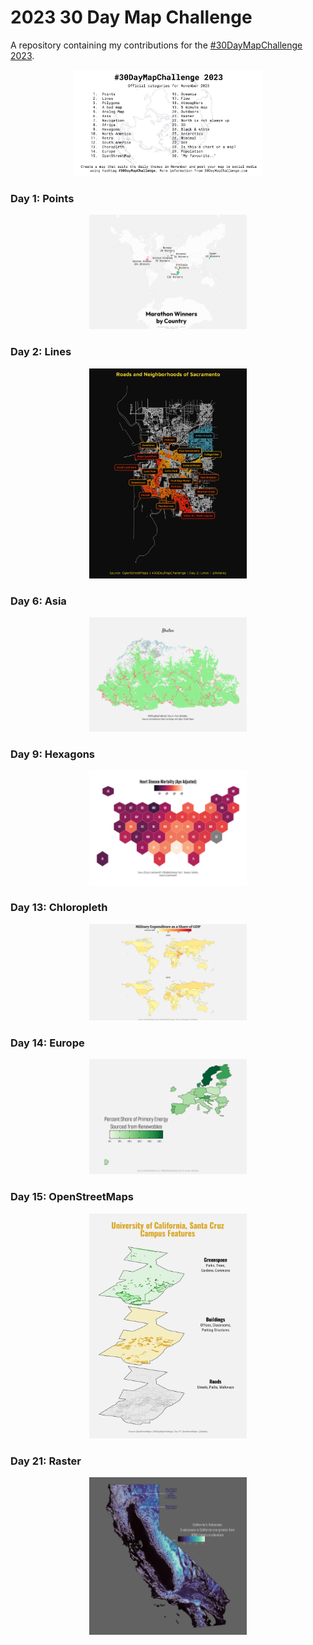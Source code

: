 # 2023 30 Day Map Challenge

A repository containing my contributions for the [#30DayMapChallenge 2023](https://30daychartchallenge.org/).

<p align="center">
<img src="2023_prompts.png?raw=true" width=60%>
</p>

### Day 1: Points
<p align="center">
  <img src="maps/01_points.png?raw=true" width=50%>
</p>

### Day 2: Lines
<p align="center">
  <img src="maps/02_lines.png?raw=true" width=50%>
</p>

### Day 6: Asia
<p align="center">
  <img src="maps/06_asia.png?raw=true" width=50%>
</p>

### Day 9: Hexagons
<p align="center">
  <img src="maps/09_hexagons.png?raw=true" width=50%>
</p>

### Day 13: Chloropleth
<p align="center">
  <img src="maps/13_chloropleth.png?raw=true" width=50%>
</p>

### Day 14: Europe
<p align="center">
  <img src="maps/14_europe.png?raw=true" width=50%>
</p>

### Day 15: OpenStreetMaps
<p align="center">
  <img src="maps/15_openstreetmaps.png?raw=true" width=50%>
</p>

### Day 21: Raster
<p align="center">
  <img src="maps/21_raster.png?raw=true" width=50%>
</p>
